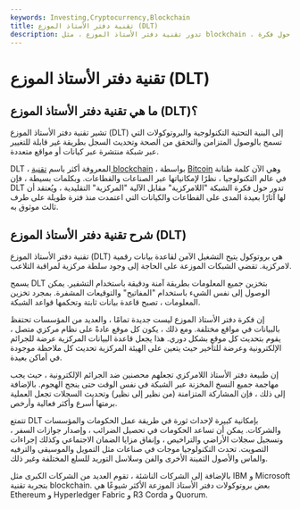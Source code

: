 ```yaml
---
keywords: Investing,Cryptocurrency,Blockchain
title: تقنية دفتر الأستاذ الموزع (DLT)
description: تدور تقنية دفتر الأستاذ الموزع ، مثل blockchain ، حول فكرة &quot;&amp; quot؛ اللامركزية &amp; quot؛ شبكة مقابل &quot;المركزية&quot; التقليدية. آلية.
---
```


# تقنية دفتر الأستاذ الموزع (DLT)
## ما هي تقنية دفتر الأستاذ الموزع (DLT)؟

تشير تقنية دفتر الأستاذ الموزع (DLT) إلى البنية التحتية التكنولوجية والبروتوكولات التي تسمح بالوصول المتزامن والتحقق من الصحة وتحديث السجل بطريقة غير قابلة للتغيير عبر شبكة منتشرة عبر كيانات أو مواقع متعددة.

DLT ، المعروفة أكثر باسم [تقنية blockchain](/blockchain) ، بواسطة [Bitcoin](/bitcoin) وهي الآن كلمة طنانة في عالم التكنولوجيا ، نظرًا لإمكانياتها عبر الصناعات والقطاعات. وبكلمات بسيطة ، فإن DLT تدور حول فكرة الشبكة "اللامركزية" مقابل الآلية "المركزية" التقليدية ، ويُعتقد أن لها آثارًا بعيدة المدى على القطاعات والكيانات التي اعتمدت منذ فترة طويلة على طرف ثالث موثوق به.

## شرح تقنية دفتر الأستاذ الموزع (DLT)

تقنية دفتر الأستاذ الموزع (DLT) هي بروتوكول يتيح التشغيل الآمن لقاعدة بيانات رقمية لامركزية. تقضي الشبكات الموزعة على الحاجة إلى وجود سلطة مركزية لمراقبة التلاعب.

يسمح DLT بتخزين جميع المعلومات بطريقة آمنة ودقيقة باستخدام التشفير. يمكن الوصول إلى نفس الشيء باستخدام "المفاتيح" والتوقيعات المشفرة. بمجرد تخزين المعلومات ، تصبح قاعدة بيانات ثابتة وتحكمها قواعد الشبكة.

إن فكرة دفتر الأستاذ الموزع ليست جديدة تمامًا ، والعديد من المؤسسات تحتفظ بالبيانات في مواقع مختلفة. ومع ذلك ، يكون كل موقع عادةً على نظام مركزي متصل ، يقوم بتحديث كل موقع بشكل دوري. هذا يجعل قاعدة البيانات المركزية عرضة للجرائم الإلكترونية وعرضة للتأخير حيث يتعين على الهيئة المركزية تحديث كل ملاحظة موجودة في أماكن بعيدة.

إن طبيعة دفتر الأستاذ اللامركزي تجعلهم محصنين ضد الجرائم الإلكترونية ، حيث يجب مهاجمة جميع النسخ المخزنة عبر الشبكة في نفس الوقت حتى ينجح الهجوم. بالإضافة إلى ذلك ، فإن المشاركة المتزامنة (من نظير إلى نظير) وتحديث السجلات تجعل العملية برمتها أسرع وأكثر فعالية وأرخص.

تتمتع DLT بإمكانية كبيرة لإحداث ثورة في طريقة عمل الحكومات والمؤسسات والشركات. يمكن أن تساعد الحكومات في تحصيل الضرائب ، وإصدار جوازات السفر ، وتسجيل سجلات الأراضي والتراخيص ، وإنفاق مزايا الضمان الاجتماعي وكذلك إجراءات التصويت. تحدث التكنولوجيا موجات في صناعات مثل التمويل والموسيقى والترفيه والماس والأصول الثمينة الأخرى والفن وسلاسل التوريد للسلع المختلفة وغير ذلك.

بالإضافة إلى الشركات الناشئة ، تقوم العديد من الشركات الكبرى مثل IBM و Microsoft بتجربة تقنية blockchain. بعض بروتوكولات دفتر الأستاذ الموزعة الأكثر شيوعًا هي Ethereum و Hyperledger Fabric و R3 Corda و Quorum.

